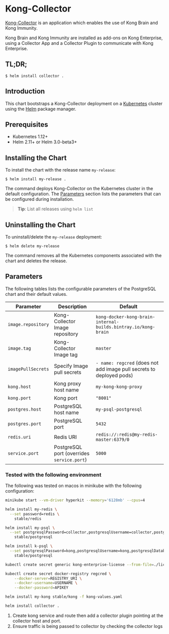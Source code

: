 # Kong-Collector

[Kong-Collector](https://konghq.com/products/kong-enterprise/kong-immunity) is an application which enables the use of Kong Brain and Kong Immunity.

Kong Brain and Kong Immunity are installed as add-ons on Kong Enterprise, using a Collector App and a Collector Plugin to communicate with Kong Enterprise.


## TL;DR;

```console
$ helm install collector .
```

## Introduction

This chart bootstraps a Kong-Collector deployment on a [Kubernetes](http://kubernetes.io) cluster using the [Helm](https://helm.sh) package manager.


## Prerequisites

- Kubernetes 1.12+
- Helm 2.11+ or Helm 3.0-beta3+

## Installing the Chart
To install the chart with the release name `my-release`:

```console
$ helm install my-release .
```

The command deploys Kong-Collector on the Kubernetes cluster in the default configuration. The [Parameters](#parameters) section lists the parameters that can be configured during installation.

> **Tip**: List all releases using `helm list`

## Uninstalling the Chart

To uninstall/delete the `my-release` deployment:

```console
$ helm delete my-release
```

The command removes all the Kubernetes components associated with the chart and deletes the release.

## Parameters

The following tables lists the configurable parameters of the PostgreSQL chart and their default values.

|                   Parameter                   |                                                                                Description                                                                                |                            Default                            |
|-----------------------------------------------|---------------------------------------------------------------------------------------------------------------------------------------------------------------------------|---------------------------------------------------------------|
| `image.repository`                        | Kong-Collector Image repository                                                                                                                                              | `kong-docker-kong-brain-internal-builds.bintray.io/kong-brain`                                                         |
| `image.tag`                        | Kong-Collector Image tag                                                                                                                                              | `master`                                                         |
| `imagePullSecrets`                           | Specify Image pull secrets                                                                                                                                                | `- name: regcred` (does not add image pull secrets to deployed pods)                                                         |
| `kong.host`        | Kong proxy host name                                                                                                                     | `my-kong-kong-proxy`                                                         |
| `kong.port`        | Kong port                                                                                                                    | `"8001"`                                                         |
| `postgres.host`            | PostgreSQL host name                                                                              | `my-psql-postgresql`                                                         |
| `postgres.port`            | PostgreSQL port                                                                              | `5432`                                                         |
| `redis.uri`        | Redis URI                                                                                                                | `redis://:redis@my-redis-master:6379/0`                                                         |
| `service.port`               | PostgreSQL port (overrides `service.port`)                                                                                                                                | `5000`                                                         |


### Tested with the following environment

The following was tested on macos in minikube with the following configuration:
```sh
minikube start --vm-driver hyperkit --memory='6128mb' --cpus=4
```
```sh
helm install my-redis \
  --set password=redis \
    stable/redis

helm install my-psql \
  --set postgresqlPassword=collector,postgresqlUsername=collector,postgresqlDatabase=collector \
    stable/postgresql

helm install k-psql \
  --set postgresqlPassword=kong,postgresqlUsername=kong,postgresqlDatabase=kong \
    stable/postgresql

kubectl create secret generic kong-enterprise-license --from-file=./license 

kubectl create secret docker-registry regcred \
    --docker-server=REGISTRY_URI \
    --docker-username=USERNAME \
    --docker-password=APIKEY

helm install my-kong stable/kong -f kong-values.yaml

helm install collector .
```

1. Create kong service and route then add a collector plugin pointing at the collector host and port.
1. Ensure traffic is being passed to collector by checking the collector logs
